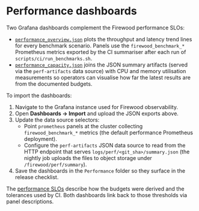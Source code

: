 # Performance dashboards

Two Grafana dashboards complement the Firewood performance SLOs:

- [`performance_overview.json`](performance_overview.json) plots the throughput
  and latency trend lines for every benchmark scenario. Panels use the
  `firewood_benchmark_*` Prometheus metrics exported by the CI summariser after
  each run of `scripts/ci/run_benchmarks.sh`.
- [`performance_capacity.json`](performance_capacity.json) joins the JSON
  summary artifacts (served via the `perf-artifacts` data source) with CPU and
  memory utilisation measurements so operators can visualise how far the latest
  results are from the documented budgets.

To import the dashboards:

1. Navigate to the Grafana instance used for Firewood observability.
2. Open **Dashboards → Import** and upload the JSON exports above.
3. Update the data source selectors:
   - Point `prometheus` panels at the cluster collecting
     `firewood_benchmark_*` metrics (the default performance Prometheus
     deployment).
   - Configure the `perf-artifacts` JSON data source to read from the HTTP
     endpoint that serves `logs/perf/<git_sha>/summary.json` (the nightly job
     uploads the files to object storage under `/firewood/perf/summary`).
4. Save the dashboards in the `Performance` folder so they surface in the
   release checklist.

The [performance SLOs](../observability/performance_slos.md) describe how the
budgets were derived and the tolerances used by CI. Both dashboards link back to
those thresholds via panel descriptions.
